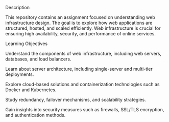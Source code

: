 Description

This repository contains an assignment focused on understanding web infrastructure design. The goal is to explore how web applications are structured, hosted, and scaled efficiently. Web infrastructure is crucial for ensuring high availability, security, and performance of online services.

Learning Objectives

Understand the components of web infrastructure, including web servers, databases, and load balancers.

Learn about server architecture, including single-server and multi-tier deployments.

Explore cloud-based solutions and containerization technologies such as Docker and Kubernetes.

Study redundancy, failover mechanisms, and scalability strategies.

Gain insights into security measures such as firewalls, SSL/TLS encryption, and authentication methods.

